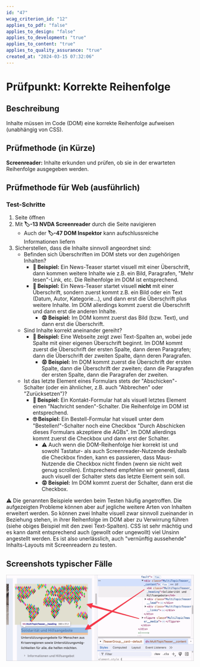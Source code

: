 ```yaml
---
id: "47"
wcag_criterion_id: "12"
applies_to_pdf: "false"
applies_to_design: "false"
applies_to_development: "true"
applies_to_content: "true"
applies_to_quality_assurance: "true"
created_at: "2024-03-15 07:32:06"
---
```


# Prüfpunkt: Korrekte Reihenfolge

## Beschreibung

Inhalte müssen im Code (DOM) eine korrekte Reihenfolge aufweisen (unabhängig von CSS).

## Prüfmethode (in Kürze)

**Screenreader:** Inhalte erkunden und prüfen, ob sie in der erwarteten Reihenfolge ausgegeben werden.

## Prüfmethode für Web (ausführlich)

### Test-Schritte

1. Seite öffnen
1. Mit **🏷️-13 NVDA Screenreader** durch die Seite navigieren
    - Auch der **🏷️-47 DOM Inspektor** kann aufschlussreiche Informationen liefern
1. Sicherstellen, dass die Inhalte sinnvoll angeordnet sind:
    - Befinden sich Überschriften im DOM stets vor den zugehörigen Inhalten?
        - **🙂 Beispiel:** Ein News-Teaser startet visuell mit einer Überschrift, dann kommen weitere Inhalte wie z.B. ein Bild, Paragrafen, "Mehr lesen"-Link, etc. Die Reihenfolge im DOM ist entsprechend.
        - **🙂 Beispiel:** Ein News-Teaser startet visuell **nicht** mit einer Überschrift, sondern zuerst kommt z.B. ein Bild oder ein Text (Datum, Autor, Kategorie...), und dann erst die Überschrift plus weitere Inhalte. Im DOM allerdings kommt zuerst die Überschrift und dann erst die anderen Inhalte.
            - **😡 Beispiel:** Im DOM kommt zuerst das Bild (bzw. Text), und dann erst die Überschrift.
    - Sind Inhalte korrekt aneinander gereiht?
        - **🙂 Beispiel:** Eine Webseite zeigt zwei Text-Spalten an, wobei jede Spalte mit einer eigenen Überschrift beginnt. Im DOM kommt zuerst die Überschrift der ersten Spalte, dann deren Paragrafen; dann die Überschrift der zweiten Spalte, dann deren Paragrafen.
            - **😡 Beispiel:** Im DOM kommt zuerst die Überschrift der ersten Spalte, dann die Überschrift der zweiten; dann die Paragrafen der ersten Spalte, dann die Paragrafen der zweiten.
    - Ist das letzte Element eines Formulars stets der "Abschicken"-Schalter (oder ein ähnlicher, z.B. auch "Abbrechen" oder "Zurücksetzen")?
        - **🙂 Beispiel:** Ein Kontakt-Formular hat als visuell letztes Element einen "Nachricht senden"-Schalter. Die Reihenfolge im DOM ist entsprechend.
        - **🙄 Beispiel:** Ein Bestell-Formular hat visuell unter dem "Bestellen!"-Schalter noch eine Checkbox "Durch Abschicken dieses Formulars akzeptiere die AGBs". Im DOM allerdings kommt zuerst die Checkbox und dann erst der Schalter.
            - ⚠️ Auch wenn die DOM-Reihenfolge hier korrekt ist und sowohl Tastatur- als auch Screenreader-Nutzende deshalb die Checkbox finden, kann es passieren, dass Maus-Nutzende die Checkbox nicht finden (wenn sie nicht weit genug scrollen). Entsprechend empfehlen wir generell, dass auch visuell der Schalter stets das letzte Element sein soll.
            - **😡 Beispiel:** Im DOM kommt zuerst der Schalter, dann erst die Checkbox.

⚠️ Die genannten Beispiele werden beim Testen häufig angetroffen. Die aufgezeigten Probleme können aber auf jegliche weitere Arten von Inhalten erweitert werden. So können zwei Inhalte visuell zwar sinnvoll zueinander in Beziehung stehen, in ihrer Reihenfolge im DOM aber zu Verwirrung führen (siehe obiges Beispiel mit den zwei Text-Spalten). CSS ist sehr mächtig und es kann damit entsprechend auch (gewollt oder ungewollt) viel Unsinn angestellt werden. Es ist also unerlässlich, auch "vernünftig aussehende" Inhalts-Layouts mit Screenreadern zu testen.

## Screenshots typischer Fälle

![Überschrift befindet sich im DOM über dem Bild, visuell ist es umgekehrt (ETH)](images/berschrift-befindet-sich-im-dom-ber-dem-bild-visuell-ist-es-umgekehrt-eth.png)